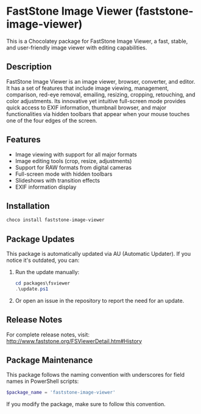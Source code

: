 # FastStone Image Viewer (faststone-image-viewer)

This is a Chocolatey package for FastStone Image Viewer, a fast, stable, and user-friendly image viewer with editing capabilities.

## Description

FastStone Image Viewer is an image viewer, browser, converter, and editor. It has a set of features that include image viewing, management, comparison, red-eye removal, emailing, resizing, cropping, retouching, and color adjustments. Its innovative yet intuitive full-screen mode provides quick access to EXIF information, thumbnail browser, and major functionalities via hidden toolbars that appear when your mouse touches one of the four edges of the screen.

## Features

- Image viewing with support for all major formats
- Image editing tools (crop, resize, adjustments)
- Support for RAW formats from digital cameras
- Full-screen mode with hidden toolbars
- Slideshows with transition effects
- EXIF information display

## Installation

```powershell
choco install faststone-image-viewer
```

## Package Updates

This package is automatically updated via AU (Automatic Updater). If you notice it's outdated, you can:

1. Run the update manually:
   ```powershell
   cd packages\fsviewer
   .\update.ps1
   ```

2. Or open an issue in the repository to report the need for an update.

## Release Notes

For complete release notes, visit: http://www.faststone.org/FSViewerDetail.htm#History

## Package Maintenance

This package follows the naming convention with underscores for field names in PowerShell scripts:

```powershell
$package_name = 'faststone-image-viewer'
```

If you modify the package, make sure to follow this convention.